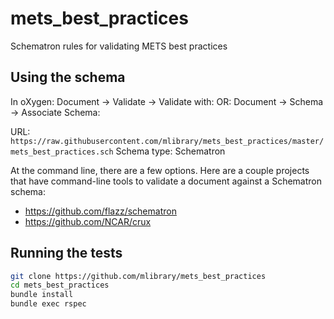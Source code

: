 # mets_best_practices
Schematron rules for validating METS best practices

## Using the schema

In oXygen: Document -> Validate -> Validate with: 
OR: Document -> Schema -> Associate Schema: 

URL: `https://raw.githubusercontent.com/mlibrary/mets_best_practices/master/mets_best_practices.sch`
Schema type: Schematron

At the command line, there are a few options. Here are a couple projects that have command-line tools to validate a document against a Schematron schema:

- https://github.com/flazz/schematron
- https://github.com/NCAR/crux

## Running the tests

```bash
git clone https://github.com/mlibrary/mets_best_practices
cd mets_best_practices
bundle install
bundle exec rspec
```
